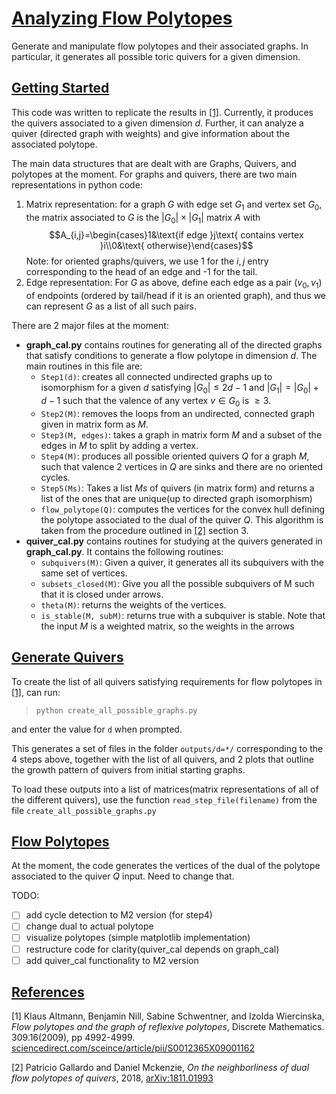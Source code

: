 # [Analyzing Flow Polytopes](#analyzing-flow_polytopes)
Generate and manipulate flow polytopes and their associated graphs. In particular, it generates all possible toric quivers for a given dimension.

## [Getting Started](#getting-started)
This code was written to replicate the results in [\[1\]](#main_paper). Currently, it produces the quivers associated to a given dimension *d*. Further, it can analyze a quiver (directed graph with weights) and give information about the associated polytope. 

The main data structures that are dealt with are Graphs, Quivers, and polytopes at the moment. For graphs and quivers, there are two main representations in python code: 
1. Matrix representation: for a graph $G$ with edge set $G_1$ and vertex set $G_0$, the matrix associated to $G$ is the $|G_0|\times|G_1|$ matrix $A$ with $$A_{i,j}=\begin{cases}1&\text{if edge }j\text{ contains vertex }i\\0&\text{ otherwise}\end{cases}$$ Note: for oriented graphs/quivers, we use 1 for the $i, j$ entry corresponding to the head of an edge and -1 for the tail. 
2. Edge representation: For $G$ as above, define each edge as a pair $(v_0, v_1)$ of endpoints (ordered by tail/head if it is an oriented graph), and thus we can represent $G$ as a list of all such pairs. 

There are 2 major files at the moment:
* **graph\_cal.py** contains routines for generating all of the directed graphs that satisfy conditions to generate a flow polytope in dimension $d$. 
The main routines in this file are: 
    * `Step1(d)`: 
creates all connected undirected graphs up to isomorphism for a given $d$ satisfying $|G_0|\le 2d-1$ and $|G_1|=|G_0|+d-1$ such that the valence of any vertex $v\in G_0$ is $\ge 3$. 
    * `Step2(M)`: 
removes the loops from an undirected, connected graph given in matrix form as $M$.
    * `Step3(M, edges)`: 
takes a graph in matrix form $M$ and a subset of the edges in $M$ to split by adding a vertex.
    * `Step4(M)`: 
produces all possible oriented quivers $Q$ for a graph $M$, such that valence 2 vertices in $Q$ are sinks and there are no oriented cycles. 
    * `Step5(Ms)`: 
Takes a list $Ms$ of quivers (in matrix form) and returns a list of the ones that are unique(up to directed graph isomorphism)
    * `flow_polytope(Q)`: 
computes the vertices for the convex hull defining the polytope associated to the dual of the quiver $Q$. This algorithm is taken from the procedure outlined in [\[2\]](#neighborly_polytopes) section 3. 
* **quiver\_cal.py** contains routines for studying at the quivers generated in **graph\_cal.py**.  It contains the following routines:
    * `subquivers(M)`: Given a quiver, it generates all its subquivers with the same set of vertices. 
    * `subsets_closed(M)`: 
Give you all the possible subquivers of M such that it is closed under arrows. 
    * `theta(M)`: returns the weights of the vertices.
    * `is_stable(M, subM)`: returns true with a subquiver is stable. 
Note that the input $M$ is a weighted matrix, so the weights in the arrows


## [Generate Quivers](#generate-quivers)
To create the list of all quivers satisfying requirements for flow polytopes in [\[1\]](#main_paper), can run: 

> `python create_all_possible_graphs.py`

and enter the value for `d` when prompted. 

This generates a set of files in the folder `outputs/d=*/` corresponding to the 4 steps above, together with the list of all quivers, and 2 plots that outline the growth pattern of quivers from initial starting graphs. 

To load these outputs into a list of matrices(matrix representations of all of the different quivers), use the function 
`read_step_file(filename)` from the file `create_all_possible_graphs.py`

## [Flow Polytopes](#flow-polytopes)
At the moment, the code generates the vertices of the dual of the polytope associated to the quiver $Q$ input. Need to change that.

TODO: 
- [ ] add cycle detection to M2 version (for step4)
- [ ] change dual to actual polytope
- [ ] visualize polytopes (simple matplotlib implementation)
- [ ] restructure code for clarity(quiver_cal depends on graph_cal)
- [ ] add quiver_cal functionality to M2 version

## [References](#references)
<a id='main_paper'>\[1\]
Klaus Altmann, Benjamin Nill, Sabine Schwentner, and Izolda Wiercinska, *Flow polytopes and the graph of reflexive polytopes*, Discrete Mathematics. 309.16(2009), pp 4992-4999. 
[sciencedirect.com/sceince/article/pii/S0012365X09001162](http://www.sciencedirect.com/science/article/pii/S0012365X09001162)</a>

<a id='neighborly_polytopes'>\[2\]
Patricio Gallardo and Daniel Mckenzie, *On the neighborliness of dual flow polytopes of quivers*, 2018, <a href='http://arxiv.org/abs/1811.01993'>arXiv:1811.01993</a>
</a>

